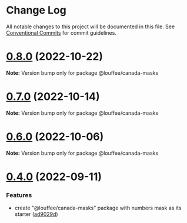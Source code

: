 # Change Log

All notable changes to this project will be documented in this file.
See [Conventional Commits](https://conventionalcommits.org) for commit guidelines.

# [0.8.0](https://github.com/louffee/canada-design-system/compare/v0.7.1...v0.8.0) (2022-10-22)

**Note:** Version bump only for package @louffee/canada-masks

# [0.7.0](https://github.com/louffee/canada-design-system/compare/v0.6.0...v0.7.0) (2022-10-14)

**Note:** Version bump only for package @louffee/canada-masks

# [0.6.0](https://github.com/louffee/canada-design-system/compare/v0.5.0...v0.6.0) (2022-10-06)

**Note:** Version bump only for package @louffee/canada-masks

# [0.4.0](https://github.com/louffee/canada-design-system/compare/v0.3.3...v0.4.0) (2022-09-11)

### Features

- create "@louffee/canada-masks" package with numbers mask as its starter ([ad9029d](https://github.com/louffee/canada-design-system/commit/ad9029da851d4a53d60194edaf516893df3c30ca))
